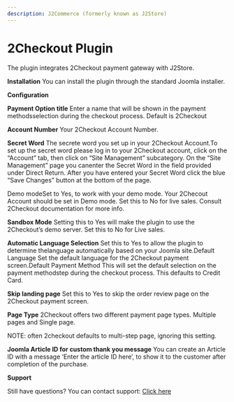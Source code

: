 ```yaml
---
description: J2Commerce (formerly known as J2Store)
---
```


# 2Checkout Plugin

The plugin integrates 2Checkout payment gateway with J2Store.

**Installation** You can install the plugin through the standard Joomla installer.

**Configuration**

**Payment Option title** Enter a name that will be shown in the payment methodsselection during the checkout process. Default is 2Checkout

**Account Number** Your 2Checkout Account Number.

**Secret Word** The secrete word you set up in your 2Checkout Account.To set up the secret word please log in to your 2Checkout account, click on the “Account” tab, then click on “Site Management” subcategory. On the “Site Management” page you canenter the Secret Word in the field provided under Direct Return. After you have entered your Secret Word click the blue “Save Changes” button at the bottom of the page.

Demo modeSet to Yes, to work with your demo mode. Your 2Checout Account should be set in Demo mode. Set this to No for live sales. Consult 2Checkout documentation for more info.

**Sandbox Mode** Setting this to Yes will make the plugin to use the 2Checkout’s demo server. Set this to No for Live sales.

**Automatic Language Selection** Set this to Yes to allow the plugin to determine thelanguage automatically based on your Joomla site.Default Language Set the default language for the 2Checkout payment screen.Default Payment Method This will set the default selection on the payment methodstep during the checkout process. This defaults to Credit Card.

**Skip landing page** Set this to Yes to skip the order review page on the 2Checkout payment screen.

**Page Type** 2Checkout offers two different payment page types. Multiple pages and Single page.

NOTE: often 2checkout defaults to multi-step page, ignoring this setting.

**Joomla Article ID for custom thank you message** You can create an Article ID with a message ‘Enter the article ID here’, to show it to the customer after completion of the purchase.

**Support**

Still have questions? You can contact support: [Click here](https://www.j2commerce.com/support)
